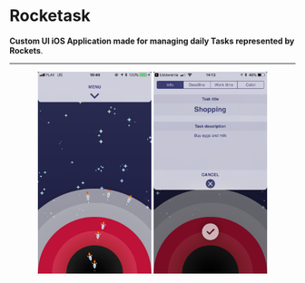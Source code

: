 # Rocketask

**Custom UI iOS Application made for managing daily Tasks represented by Rockets**. 



---




<p align="middle" float="left">
  <img src="https://raw.githubusercontent.com/maikelSoFly/Prioritizer/master/Docs/screen1.jpg" width="200" />
  <img src="https://raw.githubusercontent.com/maikelSoFly/Prioritizer/master/Docs/screen2.png" width="200" /> 
  
</p>
